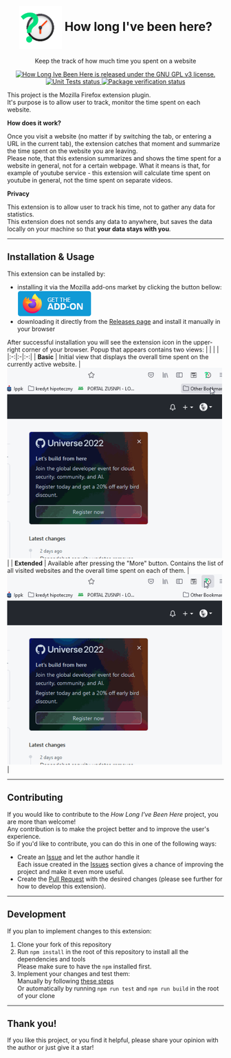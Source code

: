 <p align="center">
    <h1 align="center">
        <img align="center" src="./app/icons/mainIcon.png" width="100px" height="100px"/>
        How long I've been here?
    </h1>
</p>
<p align="center">
    Keep the track of how much time you spent on a website
</p>
<p align="center">
    <a href="https://github.com/BartoszKlonowski/how-long-ive-been-here/blob/main/LICENSE">
        <img src="https://img.shields.io/github/license/BartoszKlonowski/how-long-ive-been-here?style=plastic" alt="How Long Ive Been Here is released under the GNU GPL v3 license." />
    </a>
    <a href="https://github.com/BartoszKlonowski/how-long-ive-been-here/actions/workflows/HowLongIveBeenHere-UT.yml">
        <img src="https://img.shields.io/github/workflow/status/BartoszKlonowski/how-long-ive-been-here/HowLongIveBeenHere-UT?label=Tests&style=plastic" alt="Unit Tests status" />
    </a>
    <a href="https://github.com/BartoszKlonowski/how-long-ive-been-here/actions/workflows/HowLongIveBeenHere-CI.yml">
        <img src="https://img.shields.io/github/workflow/status/BartoszKlonowski/how-long-ive-been-here/HowLongIveBeenHere-CI?label=Extension%20verification&style=plastic" alt="Package verification status" />
    </a>
</p>

This project is the Mozilla Firefox extension plugin.
<br/>It's purpose is to allow user to track, monitor the time spent on each website.

**How does it work?**

Once you visit a website (no matter if by switching the tab, or entering a URL in the current tab), the extension catches that moment and summarize the time spent on the website you are leaving.
<br/>Please note, that this extension summarizes and shows the time spent for a website in general, not for a certain webpage.
What it means is that, for example of youtube service - this extension will calculate time spent on youtube in general, not the time spent on separate videos.

**Privacy**

This extension is to allow user to track his time, not to gather any data for statistics.
<br/>This extension does not sends any data to anywhere, but saves the data locally on your machine so that **your data stays with you**.

---
  
## Installation & Usage ##

This extension can be installed by:
* installing it via the Mozilla add-ons market by clicking the button bellow:<br/><a href="https://addons.mozilla.org/pl/firefox/addon/how-long-ive-been-here/"><img src="./.github/resources/get-the-addon.png" alt="" /></a>
* downloading it directly from the [Releases page](https://github.com/BartoszKlonowski/how-long-ive-been-here/releases) and install it manually in your browser

After successful installation you will see the extension icon in the upper-right corner of your browser.
Popup that appears contains two views:
| | | |
|:-:|:-|:-:|
| **Basic** | Initial view that displays the overall time spent on the currently active website. | <img width="500" height="auto" src=".github/resources/HowLongIveBeenHere-Example-Basic.gif" alt="" /> |
| **Extended** | Available after pressing the "More" button. Contains the list of all visited websites and the overall time spent on each of them. | <img width="500" height="auto" src=".github/resources/HowLongIveBeenHere-Example-Extended.gif" alt="" /> |

---


## Contributing ##

If you would like to contribute to the *How Long I've Been Here* project, you are more than welcome!
<br/>Any contribution is to make the project better and to improve the user's experience.
<br/>So if you'd like to contribute, you can do this in one of the following ways:

* Create an [Issue](https://github.com/BartoszKlonowski/how-long-ive-been-here/issues/new) and let the author handle it
<br/>Each issue created in the [Issues](https://github.com/BartoszKlonowski/how-long-ive-been-here/issues) section gives a chance of improving the project and make it even more useful.
* Create the [Pull Request](https://github.com/BartoszKlonowski/how-long-ive-been-here/compare) with the desired changes (please see further for how to develop this extension).

---

## Development ##

If you plan to implement changes to this extension:

1. Clone your fork of this repository
2. Run `npm install` in the root of this repository to install all the dependencies and tools<br/>Please make sure to have the `npm` installed first.
3. Implement your changes and test them:
<br/>Manually by following [these steps](https://extensionworkshop.com/documentation/develop/debugging/)
<br/>Or automatically by running `npm run test` and `npm run build` in the root of your clone

---

## Thank you! ##

If you like this project, or you find it helpful, please share your opinion with the author or just give it a star!
